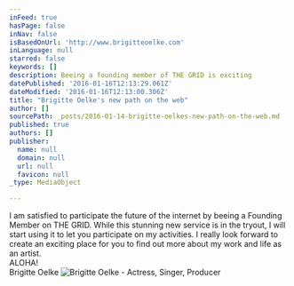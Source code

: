 ```yaml
---
inFeed: true
hasPage: false
inNav: false
isBasedOnUrl: 'http://www.brigitteoelke.com'
inLanguage: null
starred: false
keywords: []
description: Beeing a founding member of THE GRID is exciting
datePublished: '2016-01-16T12:13:29.061Z'
dateModified: '2016-01-16T12:13:00.306Z'
title: "Brigitte Oelke's new path on the web"
author: []
sourcePath: _posts/2016-01-14-brigitte-oelkes-new-path-on-the-web.md
published: true
authors: []
publisher:
  name: null
  domain: null
  url: null
  favicon: null
_type: MediaObject

---
```

I am satisfied to participate the future of the internet by beeing a Founding Member on THE GRID. While this stunning new service is in the tryout, I will start using it to let you participate on my activities. I really look forward to create an exciting place for you to find out more about my work and life as an artist.   
ALOHA!   
Brigitte Oelke
![Brigitte Oelke - Actress, Singer, Producer](https://s3-us-west-2.amazonaws.com/the-grid-img/p/e7bd515732f5ddd68c90bcb7e51d32cfab04d064.jpg)